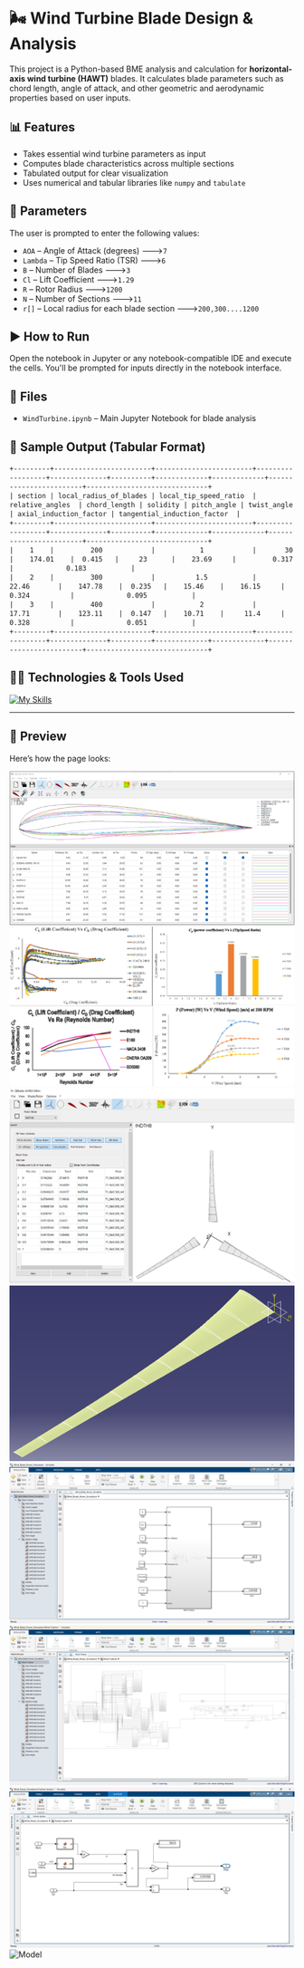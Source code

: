# 🌬️ Wind Turbine Blade Design & Analysis

This project is a Python-based BME analysis and calculation for **horizontal-axis wind turbine (HAWT)** blades.
It calculates blade parameters such as chord length, angle of attack, and other geometric and aerodynamic properties based on user inputs.

## 📊 Features

- Takes essential wind turbine parameters as input
- Computes blade characteristics across multiple sections
- Tabulated output for clear visualization
- Uses numerical and tabular libraries like `numpy` and `tabulate`

## 🧮 Parameters

The user is prompted to enter the following values:

- `AOA` – Angle of Attack (degrees) --->`7`
- `Lambda` – Tip Speed Ratio (TSR) --->`6`
- `B` – Number of Blades --->`3`
- `Cl` – Lift Coefficient --->`1.29`
- `R` – Rotor Radius --->`1200`
- `N` – Number of Sections --->`11`
- `r[]` – Local radius for each blade section --->`200,300....1200`


## ▶️ How to Run

Open the notebook in Jupyter or any notebook-compatible IDE and execute the cells. You'll be prompted for inputs directly in the notebook interface.

## 📁 Files

- `WindTurbine.ipynb` – Main Jupyter Notebook for blade analysis

## 📌 Sample Output (Tabular Format)

```
+---------+------------------------+------------------------+------------------+--------------+----------+-------------+-------------+------------------------+------------------------------+
| section | local_radius_of_blades | local_tip_speed_ratio  | relative_angles  | chord_length | solidity | pitch_angle | twist_angle | axial_induction_factor | tangential_induction_factor  |
+---------+------------------------+------------------------+------------------+--------------+----------+-------------+-------------+------------------------+------------------------------+
|    1    |         200            |           1            |       30         |    174.01    |  0.415   |     23      |    23.69     |         0.317          |             0.183           |
|    2    |         300            |          1.5           |      22.46       |    147.78    |  0.235   |    15.46    |    16.15     |         0.324          |             0.095           |
|    3    |         400            |           2            |      17.71       |    123.11    |  0.147   |    10.71    |     11.4     |         0.328          |             0.051           |
+---------+------------------------+------------------------+------------------+--------------+----------+-------------+-------------+------------------------+------------------------------+

```

## 🧑‍💻 Technologies & Tools Used

[![My Skills](https://skillicons.dev/icons?i=py,vscode)](https://skillicons.dev)


---

## 📸 Preview

Here’s how the page looks:

![All Airfoils](All_Airfoils.png) 
![Analysis](Analysis.png) 
![QBlade](QBlade.png) 
![CATIA Design](CATIA.png) 
![MATLAB Simulation 1](MATLAB_Simulation_1.png) 
![MATLAB Simulation 2](MATLAB_Simulation_2.png) 
![MATLAB Simulation 3](MATLAB_Simulation_3.png) 
![Model](Model.jpg) 
